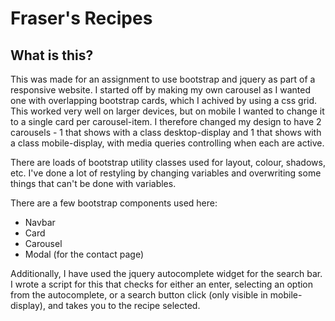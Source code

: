 # Fraser's Recipes

## What is this?

This was made for an assignment to use bootstrap and jquery as part of a responsive website. I started off by making my own carousel as I wanted one with overlapping bootstrap cards, which I achived by using a css grid. This worked very well on larger devices, but on mobile I wanted to change it to a single card per carousel-item. I therefore changed my design to have 2 carousels - 1 that shows with a class desktop-display and 1 that shows with a class mobile-display, with media queries controlling when each are active.

There are loads of bootstrap utility classes used for layout, colour, shadows, etc. I've done a lot of restyling by changing variables and overwriting some things that can't be done with variables.

There are a few bootstrap components used here:
- Navbar
- Card
- Carousel
- Modal (for the contact page)

Additionally, I have used the jquery autocomplete widget for the search bar. I wrote a script for this that checks for either an enter, selecting an option from the autocomplete, or a search button click (only visible in mobile-display), and takes you to the recipe selected.